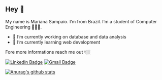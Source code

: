 ## Hey 👋
My name is Mariana Sampaio. I’m from Brazil. I’m a student of Computer Engineering 👩🏻‍💻.

- 🔭 I’m currently working on database and data analysis
- 🌱 I’m currently learning web development

Fore more informations reach me out 👇🏼

 [![Linkedin Badge](https://img.shields.io/badge/Mariana%20Sampaio-990033?style=flat-square&logo=Linkedin&logoColor=white&link=https://www.linkedin.com/in/mariana-borges-de-sampaio-895ab810b/)](https://www.linkedin.com/in/mariana-borges-de-sampaio-895ab810b/)  [![Gmail Badge](https://img.shields.io/badge/-marisampa26@gmail.com-990033?style=flat-square&logo=Gmail&logoColor=white&link=mailto:marisampa26@gmail.com)](mailto:marisampa26@gmail.com)


[![Anurag's github stats](https://github-readme-stats.vercel.app/api?username=sampaiomariana)](https://github.com/sampaiomariana/github-readme-stats)
